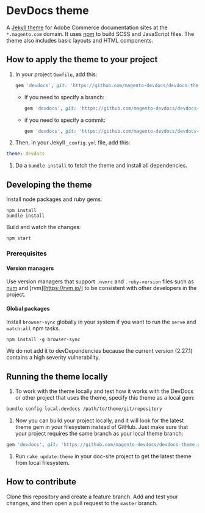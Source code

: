 # DevDocs theme

A [Jekyll theme](https://jekyllrb.com/docs/themes/) for Adobe Commerce documentation sites at the `*.magento.com` domain. It uses [npm](https://www.npmjs.com/) to build SCSS and JavaScript files. The theme also includes basic layouts and HTML components.

## How to apply the theme to your project

1. In your project `Gemfile`, add this:

   ```ruby
   gem 'devdocs', git: 'https://github.com/magento-devdocs/devdocs-theme.git'
   ```

   - if you need to specify a branch:

     ```ruby
     gem 'devdocs', git: 'https://github.com/magento-devdocs/devdocs-theme.git', branch: 'master'
     ```

   - if you need to specify a commit:
     
     ```ruby
     gem 'devdocs', git: 'https://github.com/magento-devdocs/devdocs-theme.git', ref: 'dfsdfs'
     ```

1. Then, in your Jekyll `_config.yml` file, add this:

```yaml
theme: devdocs
```

1. Do a `bundle install` to fetch the theme and install all dependencies.

## Developing the theme

Install node packages and ruby gems:

```shell
npm install
bundle install
```

Build and watch the changes:

```shell
npm start
```

### Prerequisites

#### Version managers

Use version managers that support `.nvmrc` and `.ruby-version` files such as [nvm](https://npm.github.io/installation-setup-docs/installing/using-a-node-version-manager.html) and [rvm][https://rvm.io/] to be consistent with other developers in the project.

#### Global packages

Install `browser-sync` globally in your system if you want to run the `serve` and `watch:all` npm tasks.

```
npm install -g browser-sync
```

We do not add it to devDependencies because the current version (2.27.1) contains a high severity vulnerability.


## Running the theme locally

1. To work with the theme locally and test how it works with the DevDocs or other project that uses the theme, specify this theme as a local gem:

```bash
bundle config local.devdocs /path/to/theme/git/repository
```

1. Now you can build your project locally, and it will look for the latest theme gem in your filesystem instead of GitHub. Just make sure that your project requires the same branch as your local theme branch:

```ruby
gem 'devdocs', git: 'https://github.com/magento-devdocs/devdocs-theme.git', branch: "your_branch_name"
```

1. Run `rake update:theme` in your doc-site project to get the latest theme from local filesystem.

## How to contribute

Clone this repository and create a feature branch. Add and test your changes, and then open a pull request to the `master` branch.
